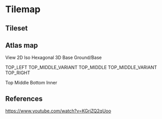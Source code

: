 # Tilemap

## Tileset

## Atlas map

View
2D
Iso
Hexagonal
3D
Base
Ground/Base

TOP_LEFT
TOP_MIDDLE_VARIANT
TOP_MIDDLE
TOP_MIDDLE_VARIANT
TOP_RIGHT

Top
Middle
Bottom
Inner

## References
https://www.youtube.com/watch?v=KGrjZQ2qUoo

